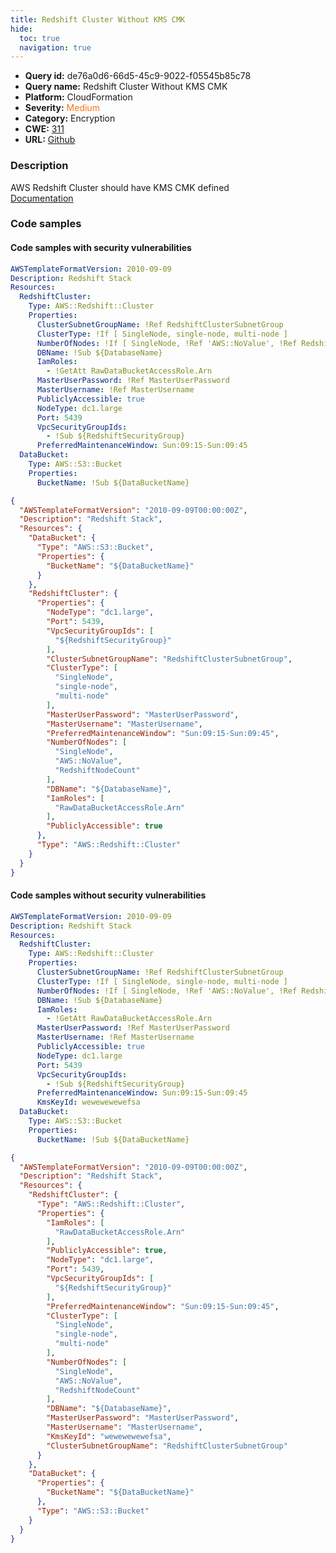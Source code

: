```yaml
---
title: Redshift Cluster Without KMS CMK
hide:
  toc: true
  navigation: true
---
```


<style>
  .highlight .hll {
    background-color: #ff171742;
  }
  .md-content {
    max-width: 1100px;
    margin: 0 auto;
  }
</style>

-   **Query id:** de76a0d6-66d5-45c9-9022-f05545b85c78
-   **Query name:** Redshift Cluster Without KMS CMK
-   **Platform:** CloudFormation
-   **Severity:** <span style="color:#ff7213">Medium</span>
-   **Category:** Encryption
-   **CWE:** <a href="https://cwe.mitre.org/data/definitions/311.html" onclick="newWindowOpenerSafe(event, 'https://cwe.mitre.org/data/definitions/311.html')">311</a>
-   **URL:** [Github](https://github.com/Checkmarx/kics/tree/master/assets/queries/cloudFormation/aws/redshift_cluster_without_kms_cmk)

### Description
AWS Redshift Cluster should have KMS CMK defined<br>
[Documentation](https://docs.aws.amazon.com/AWSCloudFormation/latest/UserGuide/aws-resource-redshift-cluster.html)

### Code samples
#### Code samples with security vulnerabilities
```yaml title="Positive test num. 1 - yaml file" hl_lines="6"
AWSTemplateFormatVersion: 2010-09-09
Description: Redshift Stack
Resources:
  RedshiftCluster:
    Type: AWS::Redshift::Cluster
    Properties:
      ClusterSubnetGroupName: !Ref RedshiftClusterSubnetGroup
      ClusterType: !If [ SingleNode, single-node, multi-node ]
      NumberOfNodes: !If [ SingleNode, !Ref 'AWS::NoValue', !Ref RedshiftNodeCount ] #'
      DBName: !Sub ${DatabaseName}
      IamRoles:
        - !GetAtt RawDataBucketAccessRole.Arn
      MasterUserPassword: !Ref MasterUserPassword
      MasterUsername: !Ref MasterUsername
      PubliclyAccessible: true
      NodeType: dc1.large
      Port: 5439
      VpcSecurityGroupIds:
        - !Sub ${RedshiftSecurityGroup}
      PreferredMaintenanceWindow: Sun:09:15-Sun:09:45
  DataBucket:
    Type: AWS::S3::Bucket
    Properties:
      BucketName: !Sub ${DataBucketName}
```
```json title="Positive test num. 2 - json file" hl_lines="12"
{
  "AWSTemplateFormatVersion": "2010-09-09T00:00:00Z",
  "Description": "Redshift Stack",
  "Resources": {
    "DataBucket": {
      "Type": "AWS::S3::Bucket",
      "Properties": {
        "BucketName": "${DataBucketName}"
      }
    },
    "RedshiftCluster": {
      "Properties": {
        "NodeType": "dc1.large",
        "Port": 5439,
        "VpcSecurityGroupIds": [
          "${RedshiftSecurityGroup}"
        ],
        "ClusterSubnetGroupName": "RedshiftClusterSubnetGroup",
        "ClusterType": [
          "SingleNode",
          "single-node",
          "multi-node"
        ],
        "MasterUserPassword": "MasterUserPassword",
        "MasterUsername": "MasterUsername",
        "PreferredMaintenanceWindow": "Sun:09:15-Sun:09:45",
        "NumberOfNodes": [
          "SingleNode",
          "AWS::NoValue",
          "RedshiftNodeCount"
        ],
        "DBName": "${DatabaseName}",
        "IamRoles": [
          "RawDataBucketAccessRole.Arn"
        ],
        "PubliclyAccessible": true
      },
      "Type": "AWS::Redshift::Cluster"
    }
  }
}

```


#### Code samples without security vulnerabilities
```yaml title="Negative test num. 1 - yaml file"
AWSTemplateFormatVersion: 2010-09-09
Description: Redshift Stack
Resources:
  RedshiftCluster:
    Type: AWS::Redshift::Cluster
    Properties:
      ClusterSubnetGroupName: !Ref RedshiftClusterSubnetGroup
      ClusterType: !If [ SingleNode, single-node, multi-node ]
      NumberOfNodes: !If [ SingleNode, !Ref 'AWS::NoValue', !Ref RedshiftNodeCount ] #'
      DBName: !Sub ${DatabaseName}
      IamRoles:
        - !GetAtt RawDataBucketAccessRole.Arn
      MasterUserPassword: !Ref MasterUserPassword
      MasterUsername: !Ref MasterUsername
      PubliclyAccessible: true
      NodeType: dc1.large
      Port: 5439
      VpcSecurityGroupIds:
        - !Sub ${RedshiftSecurityGroup}
      PreferredMaintenanceWindow: Sun:09:15-Sun:09:45
      KmsKeyId: wewewewewefsa
  DataBucket:
    Type: AWS::S3::Bucket
    Properties:
      BucketName: !Sub ${DataBucketName}
```
```json title="Negative test num. 2 - json file"
{
  "AWSTemplateFormatVersion": "2010-09-09T00:00:00Z",
  "Description": "Redshift Stack",
  "Resources": {
    "RedshiftCluster": {
      "Type": "AWS::Redshift::Cluster",
      "Properties": {
        "IamRoles": [
          "RawDataBucketAccessRole.Arn"
        ],
        "PubliclyAccessible": true,
        "NodeType": "dc1.large",
        "Port": 5439,
        "VpcSecurityGroupIds": [
          "${RedshiftSecurityGroup}"
        ],
        "PreferredMaintenanceWindow": "Sun:09:15-Sun:09:45",
        "ClusterType": [
          "SingleNode",
          "single-node",
          "multi-node"
        ],
        "NumberOfNodes": [
          "SingleNode",
          "AWS::NoValue",
          "RedshiftNodeCount"
        ],
        "DBName": "${DatabaseName}",
        "MasterUserPassword": "MasterUserPassword",
        "MasterUsername": "MasterUsername",
        "KmsKeyId": "wewewewewefsa",
        "ClusterSubnetGroupName": "RedshiftClusterSubnetGroup"
      }
    },
    "DataBucket": {
      "Properties": {
        "BucketName": "${DataBucketName}"
      },
      "Type": "AWS::S3::Bucket"
    }
  }
}

```
